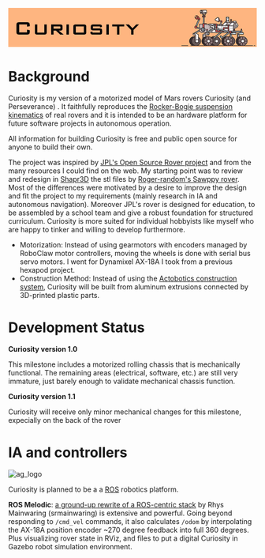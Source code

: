 ![GitHub Logo](/images/curiosity_logo.jpg)

# Background

Curiosity is my version of a motorized model of Mars rovers Curiosity (and Perseverance) . It faithfully reproduces
the [Rocker-Bogie suspension kinematics](https://en.wikipedia.org/wiki/Rocker-bogie) of real
rovers and it is intended to be an hardware platform for future software projects in autonomous
operation.

All information for building Curiosity is free and public open source for anyone to build their
own.

The project was inspired by [JPL's Open Source Rover project](https://opensourcerover.jpl.nasa.gov) and from the many resources I could find on the web. My starting point was to review and redesign in [Shapr3D](https://www.shapr3d.com) the stl files by [Roger-random's Sawppy rover](https://github.com/Roger-random/Sawppy_Rover/tree/main/STL). 
Most of the differences were motivated by a desire to improve the design and fit the project to my requirements (mainly research in IA and autonomous navigation). Moreover JPL's rover is designed for education, to be assembled by a school team and give a robust foundation for structured curriculum. Curiosity is more suited for individual hobbyists like myself who are happy to tinker and willing to develop furthermore.

* Motorization: Instead of using gearmotors with encoders managed by RoboClaw motor controllers, moving the wheels is done with serial bus servo motors. I went for Dynamixel AX-18A I took from a previous hexapod project. 
* Construction Method: Instead of using the [Actobotics construction system](https://www.servocity.com/actobotics), Curiosity will be built from aluminum extrusions connected by 3D-printed plastic parts.

# Development Status

**Curiosity version 1.0** 

This milestone includes a motorized rolling chassis that is mechanically functional.
The remaining areas (electrical, software, etc.) are still very immature, just barely enough to validate mechanical chassis function. 

**Curiosity version 1.1**

Curiosity will receive only minor mechanical changes for this milestone, expecially on the back of the rover

# IA and controllers
  
<img src="https://github.com/andreagavazzi/Curiosity/blob/main/images/ag_logo.jpg" alt="ag_logo" width="200"/>
  
Curiosity is planned to be a a [ROS](http://ros.org) robotics platform.

**ROS Melodic**: [a ground-up rewrite of a ROS-centric stack](https://github.com/srmainwaring/curio) by Rhys Mainwaring (srmainwaring) is extensive and powerful. Going beyond responding to `/cmd_vel` commands, it also calculates `/odom` by interpolating the AX-18A position encoder ~270 degree feedback into full 360 degrees. Plus visualizing rover state in RViz, and files to put a digital Curiosity in Gazebo robot simulation environment.





